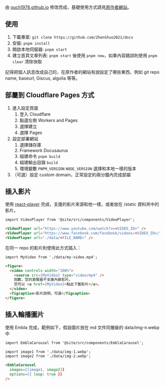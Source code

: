 由 [ouch1978.github.io](https://github.com/Ouch1978/ouch1978.github.io) 修改而成，基礎使用方式請見[原作者網站](https://ouch1978.github.io/)。

## 使用

1. 下載專案: `git clone https://github.com/ZhenShuo2021/docs`
2. 安裝: `pnpm install`
3. 開啟本地伺服器: `pnpm start`
4. 建立首頁文章列表: `pnpm start` 後使用 `pnpm new`，如果內容錯誤則使用 `pnpm clear` 清除快取

記得把個人訊息改成自己的，在原作者的網站有說設定了哪些東西，例如 git repo name, baseurl, Giscus, algolia 等等。

## 部屬到 Cloudflare Pages 方式

1. 進入設定頁面
   1. 登入 Cloudflare
   2. 點選左側 Workers and Pages
   3. 選擇建立
   4. 選擇 Pages
2. 設定部署網站
   1. 選擇儲存庫
   2. Framework Docusaurus
   3. 組建命令 `pnpm build`
   4. 組建輸出目錄 `build`
   5. 環境變數 `PNPM_VERSION` `NODE_VERSION` 選擇和本地一樣的版本
3. （可選）設定 custom domain，正常設定約兩分鐘內完成部屬

## 插入影片

使用 [react-player](https://github.com/cookpete/react-player) 完成，支援的影片來源和他一樣，或者放在 /static 資料夾中的影片。

```md
import VideoPlayer from '@site/src/components/VideoPlayer';

<VideoPlayer url="https://www.youtube.com/watch?v=<VIDEO_ID>" />
<VideoPlayer url="https://www.facebook.com/facebook/videos/<VIDEO_ID>/" />
<VideoPlayer url="./data/<FILE_NAME>" />
```

在同一 repo 的影片則使用此方式插入：

```md
import MyVideo from './data/my-video.mp4';

<figure>
  <video controls width="100%">
    <source src={MyVideo} type="video/mp4" />
    抱歉，您的瀏覽器不支援內嵌影片。
    您可以 <a href={MyVideo}>點此下載影片</a>。
  </video>
  <figcaption>影片說明，可選</figcaption>
</figure>
```

## 插入輪播圖片

使用 Embla 完成，範例如下，假設圖片放在 md 文件同層級的 data/img-n.webp 中

```md
import EmblaCarousel from '@site/src/components/EmblaCarousel';

import image1 from './data/img-1.webp';
import image2 from './data/img-2.webp';

<EmblaCarousel
  images={[image1, image2]}
  options={{ loop: true }}
/>
```

